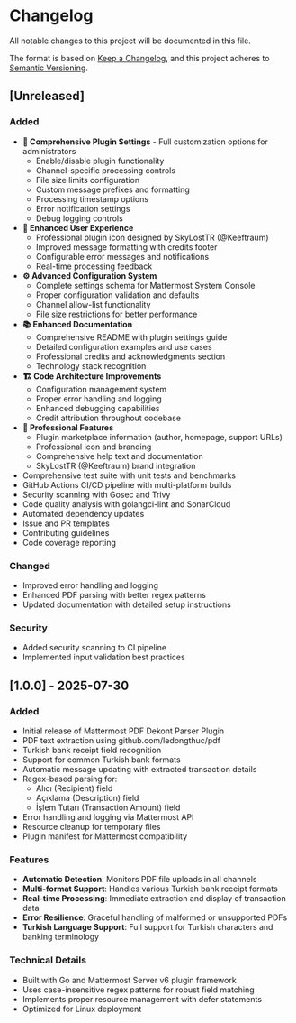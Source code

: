 # Changelog

All notable changes to this project will be documented in this file.

The format is based on [Keep a Changelog](https://keepachangelog.com/en/1.0.0/),
and this project adheres to [Semantic Versioning](https://semver.org/spec/v2.0.0.html).

## [Unreleased]

### Added
- **🚀 Comprehensive Plugin Settings** - Full customization options for administrators
  - Enable/disable plugin functionality
  - Channel-specific processing controls
  - File size limits configuration
  - Custom message prefixes and formatting
  - Processing timestamp options
  - Error notification settings
  - Debug logging controls
- **🎨 Enhanced User Experience**
  - Professional plugin icon designed by SkyLostTR (@Keeftraum)
  - Improved message formatting with credits footer
  - Configurable error messages and notifications
  - Real-time processing feedback
- **⚙️ Advanced Configuration System**
  - Complete settings schema for Mattermost System Console
  - Proper configuration validation and defaults
  - Channel allow-list functionality
  - File size restrictions for better performance
- **📚 Enhanced Documentation**
  - Comprehensive README with plugin settings guide
  - Detailed configuration examples and use cases
  - Professional credits and acknowledgments section
  - Technology stack recognition
- **🏗️ Code Architecture Improvements**
  - Configuration management system
  - Proper error handling and logging
  - Enhanced debugging capabilities
  - Credit attribution throughout codebase
- **💼 Professional Features**
  - Plugin marketplace information (author, homepage, support URLs)
  - Professional icon and branding
  - Comprehensive help text and documentation
  - SkyLostTR (@Keeftraum) brand integration
- Comprehensive test suite with unit tests and benchmarks
- GitHub Actions CI/CD pipeline with multi-platform builds
- Security scanning with Gosec and Trivy
- Code quality analysis with golangci-lint and SonarCloud
- Automated dependency updates
- Issue and PR templates
- Contributing guidelines
- Code coverage reporting

### Changed
- Improved error handling and logging
- Enhanced PDF parsing with better regex patterns
- Updated documentation with detailed setup instructions

### Security
- Added security scanning to CI pipeline
- Implemented input validation best practices

## [1.0.0] - 2025-07-30

### Added
- Initial release of Mattermost PDF Dekont Parser Plugin
- PDF text extraction using github.com/ledongthuc/pdf
- Turkish bank receipt field recognition
- Support for common Turkish bank formats
- Automatic message updating with extracted transaction details
- Regex-based parsing for:
  - Alıcı (Recipient) field
  - Açıklama (Description) field  
  - İşlem Tutarı (Transaction Amount) field
- Error handling and logging via Mattermost API
- Resource cleanup for temporary files
- Plugin manifest for Mattermost compatibility

### Features
- **Automatic Detection**: Monitors PDF file uploads in all channels
- **Multi-format Support**: Handles various Turkish bank receipt formats
- **Real-time Processing**: Immediate extraction and display of transaction data
- **Error Resilience**: Graceful handling of malformed or unsupported PDFs
- **Turkish Language Support**: Full support for Turkish characters and banking terminology

### Technical Details
- Built with Go and Mattermost Server v6 plugin framework
- Uses case-insensitive regex patterns for robust field matching
- Implements proper resource management with defer statements
- Optimized for Linux deployment
